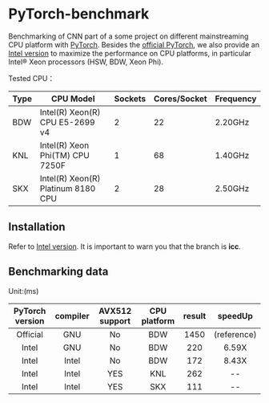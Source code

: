 # PyTorch-benchmark  
Benchmarking of CNN part of a some project on different mainstreaming CPU platform with [PyTorch](https://github.com/pytorch/pytorch). Besides the [official PyTorch](https://github.com/pytorch/pytorch), we also provide an [Intel version](https://github.com/intel/pytorch/tree/icc) to maximize the performance on CPU platforms, in particular Intel® Xeon processors (HSW, BDW, Xeon Phi).  

Tested CPU：  

|Type|CPU Model|Sockets|Cores/Socket|Frequency|
|---|---|---|---|---|
|BDW|Intel(R) Xeon(R) CPU E5-2699 v4   |2|22|2.20GHz|
|KNL|Intel(R) Xeon Phi(TM) CPU 7250F   |1|68|1.40GHz|
|SKX|Intel(R) Xeon(R) Platinum 8180 CPU|2|28|2.50GHz|

## Installation  
Refer to [Intel version](https://github.com/intel/pytorch/tree/icc). It is important to warn you that the branch is __icc__.

## Benchmarking data  
Unit:(ms)

|PyTorch version|compiler |AVX512 support| CPU platform | result | speedUp |
|:----------:|:----------:|:----------:|:----------:|:----------:|:----------:|
|Official| GNU |  No | BDW | 1450| (reference)|
|Intel| GNU |  No | BDW | 220| 6.59X |
|Intel| Intel |  No | BDW | 172| 8.43X |
|Intel| Intel |  YES | KNL | 262| --|
|Intel| Intel |  YES | SKX | 111| --|
